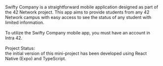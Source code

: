 Swifty Company is a straightforward mobile application designed as part of the 42 Network project. This app aims to provide students from any 42 Network campus with easy access to see the status of any student with limited information.</br>
</br>To utilize the Swifty Company mobile app, you must have an account in Intra 42.</br>
</br>Project Status:</br>
the initial version of this mini-project has been developed using React Native (Expo) and TypeScript.

